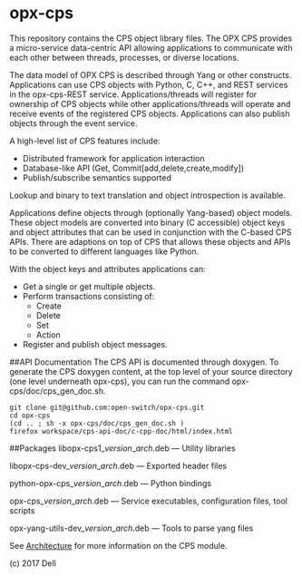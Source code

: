 # opx-cps
This repository contains the CPS object library files. The OPX CPS provides a micro-service data-centric API allowing applications to communicate with each other between threads, processes, or diverse locations.

The data model of OPX CPS is described through Yang or other constructs.
Applications can use CPS objects with Python, C, C++, and REST services in the opx-cps-REST service.
Applications/threads will register for ownership of CPS objects while other applications/threads will operate and receive events of the registered CPS objects. Applications can also publish objects through the event service.

A high-level list of CPS features include:
- Distributed framework for application interaction
- Database-like API (Get, Commit[add,delete,create,modify])
- Publish/subscribe semantics supported

Lookup and binary to text translation and object introspection is available.

Applications define objects through (optionally Yang-based) object models. These object models are converted into binary (C accessible) object keys and object attributes that can be used in conjunction with the C-based CPS APIs. There are adaptions on top of CPS that allows these objects and APIs to be converted to different languages like Python.

With the object keys and attributes applications can:
- Get a single or get multiple objects.
- Perform transactions consisting of:
   - Create
   - Delete
   - Set
   - Action
- Register and publish object messages.

##API Documentation
The CPS API is documented through doxygen. To generate the CPS doxygen content, at the top level of your source directory (one level underneath opx-cps), you can run the command opx-cps/doc/cps_gen_doc.sh.  
    
    git clone git@github.com:open-switch/opx-cps.git
    cd opx-cps
    (cd .. ; sh -x opx-cps/doc/cps_gen_doc.sh )
    firefox workspace/cps-api-doc/c-cpp-doc/html/index.html

##Packages
libopx-cps1\_*version*\_*arch*.deb — Utility libraries

libopx-cps-dev\_*version*\_*arch*.deb — Exported header files

python-opx-cps\_*version*\_*arch*.deb — Python bindings

opx-cps\_*version*\_*arch*.deb — Service executables, configuration files, tool scripts 

opx-yang-utils-dev\_*version*\_*arch*.deb — Tools to parse yang files

See [Architecture](https://github.com/open-switch/opx-docs/wiki/Architecture) for more information on the CPS module.

(c) 2017 Dell
